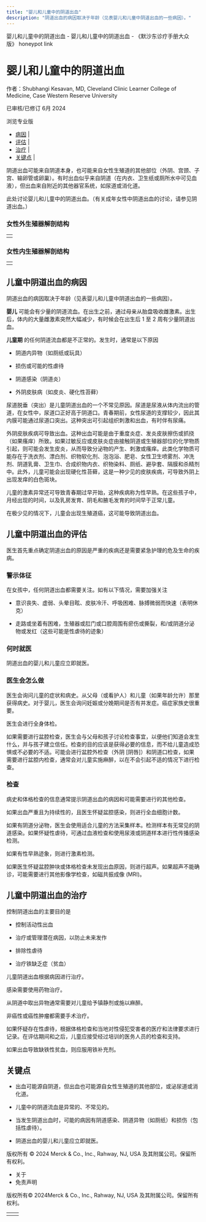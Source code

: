 ```yaml
---
title: "婴儿和儿童中的阴道出血"
description: "阴道出血的病因取决于年龄（见表婴儿和儿童中阴道出血的一些病因）。"
---
```


﻿婴儿和儿童中的阴道出血 \- 婴儿和儿童中的阴道出血 \- 《默沙东诊疗手册大众版》 honeypot link

# 婴儿和儿童中的阴道出血

作者：Shubhangi Kesavan, MD, Cleveland Clinic Learner College of Medicine, Case Western
Reserve University

已审核/已修订 6月 2024

浏览专业版

- [病因](#病因_v91501541_zh) \|
- [评估](#评估_v91501568_zh) \|
- [治疗](#治疗_v91501603_zh) \|
- [关键点](#关键点_v91501624_zh) \|

阴道出血可能来自阴道本身，也可能来自女性生殖道的其他部位（外阴、宫颈、子宫、输卵管或卵巢）。有时出血似乎来自阴道（在内衣、卫生纸或厕所水中可见血液），但出血来自附近的其他器官系统，如尿道或消化道。

此处讨论婴儿和儿童中的阴道出血。（有关成年女性中阴道出血的讨论，请参见阴道出血。）

### 女性外生殖器解剖结构

|     |
| --- |
|  |

### 女性内生殖器解剖结构

|     |
| --- |
|  |

## 儿童中阴道出血的病因

阴道出血的病因取决于年龄（见表婴儿和儿童中阴道出血的一些病因）。

**婴儿** 可能会有少量的阴道流血。在出生之前，通过母亲从胎盘吸收雌激素。出生后，体内的大量雌激素突然大幅减少，有时候会在出生后 1 至 2 周有少量阴道出血。

**儿童期** 的任何阴道流血都是不正常的。发生时，通常是以下原因

- 阴道内异物（如厕纸或玩具）

- 损伤或可能的性虐待

- 阴道感染（阴道炎）

- 外阴皮肤病（如皮炎、硬化性苔藓）


尿道脱垂（突出）是儿童阴道出血的一个不常见原因。尿道是尿液从体内流出的管道，在女性中，尿道口正好高于阴道口。青春期前，女性尿道的支撑较少，因此其内膜可能通过尿道口突出。这种突出可引起组织刺激和出血，有时伴有尿痛。

外阴皮肤疾病可导致出血。这种出血可能是由于重度炎症、发炎皮肤擦伤或抓挠（如果瘙痒）所致。如果过敏反应或皮肤炎症由接触阴道或生殖器部位的化学物质引起，则可能会发生皮炎，从而导致分泌物的产生、刺激或瘙痒。此类化学物质可能存在于洗衣剂、漂白剂、织物软化剂、泡泡浴、肥皂、女性卫生喷雾剂、冲洗剂、阴道乳膏、卫生巾、合成织物内衣、织物染料、厕纸、避孕套、隔膜和杀精剂中。此外，儿童可能会出现硬化性苔藓，这是一种少见的皮肤疾病，可导致外阴上出现发痒的白色斑块。

儿童的激素异常还可导致青春期过早开始，这种疾病称为性早熟。在这些孩子中，月经出现的时间，以及乳房发育、阴毛和腋毛发育的时间早于正常儿童。

在极少见的情况下，儿童会出现生殖道癌，这可能导致阴道出血。

## 儿童中阴道出血的评估

医生首先重点确定阴道出血的原因是严重的疾病还是需要紧急护理的危及生命的疾病。

### 警示体征

在女孩中，任何阴道出血都需要关注。如有以下情况，需要加强关注

- 意识丧失、虚弱、头晕目眩、皮肤冷汗、呼吸困难、脉搏微弱而快速（表明休克）

- 走路或坐着有困难，生殖器或肛门或口腔周围有瘀伤或撕裂，和/或阴道分泌物或发红（这些可能是性虐待的迹象）


### 何时就医

阴道出血的婴儿和儿童应立即就医。

### 医生会怎么做

医生会询问儿童的症状和病史。从父母（或看护人）和儿童（如果年龄允许）那里获得病史。对于婴儿，医生会询问妊娠或分娩期间是否有并发症。癌症家族史很重要。

医生会进行全身体检。

如果需要进行盆腔检查，医生会与父母和孩子讨论检查事宜，以便他们知道会发生什么，并与孩子建立信任。检查的目的应该是获得必要的信息，而不给儿童造成恐惧或不必要的不适。可能会进行盆腔外检查（外阴 \[阴唇\]）和阴道口检查，如果需要进行盆腔内检查，通常会对儿童实施麻醉，以在不会引起不适的情况下进行检查。

### 检查

病史和体格检查的信息通常提示阴道出血的病因和可能需要进行的其他检查。

如果出血严重且为持续性的，且医生怀疑盆腔感染，则进行全血细胞计数。

如果有阴道分泌物，医生会使用适合儿童的方法采集样本。检测样本有无常见的阴道感染。如果怀疑性虐待，可通过血液检查和使用尿液或阴道样本进行性传播感染检测。

如果有性早熟迹象，则进行激素检测。

如果医生怀疑盆腔肿块或体格检查未发现出血原因，则进行超声。如果超声不能确诊，可能需要进行其他影像学检查，如磁共振成像 (MRI)。

## 儿童中阴道出血的治疗

控制阴道出血的主要目的是

- 控制活动性出血

- 治疗或管理潜在病因，以防止未来发作

- 排除性虐待

- 治疗铁缺乏症（贫血）


儿童阴道出血根据病因进行治疗。

感染需要使用药物治疗。

从阴道中取出异物通常需要对儿童给予镇静剂或施以麻醉。

非癌性或癌性肿瘤都需要手术治疗。

如果怀疑存在性虐待，根据体格检查和当地对性侵犯受害者的医疗和法律要求进行记录。在评估期间和之后，儿童应接受经过培训的医务人员的检查和支持。

如果出血导致缺铁性贫血，则应服用铁补充剂。

## 关键点

- 出血可能源自阴道，但出血也可能源自女性生殖道的其他部位，或泌尿道或消化道。

- 儿童中的阴道流血是异常的、不常见的。

- 当发生阴道出血时，可能的病因有阴道感染、阴道异物（如厕纸）和损伤（包括性虐待）。

- 阴道出血的婴儿和儿童应立即就医。




版权所有 © 2024
Merck & Co., Inc., Rahway, NJ, USA 及其附属公司。保留所有权利。

- 关于
- 免责声明

版权所有© 2024Merck & Co., Inc., Rahway, NJ, USA 及其附属公司。保留所有权利。

|     |     |
| --- | --- |
|  |  |